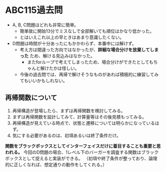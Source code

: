# ABC115過去問

- A, B, C問題はどれも非常に簡単。
  - 簡単故に開始13分でミスなしで全部解いても順位はかなり低かった。
  - とはいえこれ以上の早ときはあまり意識したくない。
- D問題は時間が十分あったにもかかわらず、本番中には解けず。
  - 考え方は間違った方向ではなかったが、**詳細な場合分けを放棄してしまった** ため、解ける見込みはなかった。
    - またforループで考えてしまったため、場合分けができたとしてもちゃんと解けたかは怪しい。
  - 今後の過去問では、再帰で解けそうなものがあれば積極的に練習してみてもいいかもしれない。

## 再帰関数について

1. 再帰構造が登場したら、まずは再帰関数を検討してみる。
2. まずは再帰関数を設計してみて、計算量等はその後見積もってみる。
3. 再帰構造が見えている時点で、状態と遷移については明らかになっているはず。
4. 気にする必要があるのは、初項あるいは終了条件だけ。

**関数をブラックボックスとしてインターフェイスだけに着目することも重要と思われる。**
今回のD問題の場合、1レベル下のバーガーを調査する関数はブラックボックスとして捉えると実装ができる。
（初項や終了条件が整っており、論理的に正しくなれば、想定通りの動作をしてくれる。）
